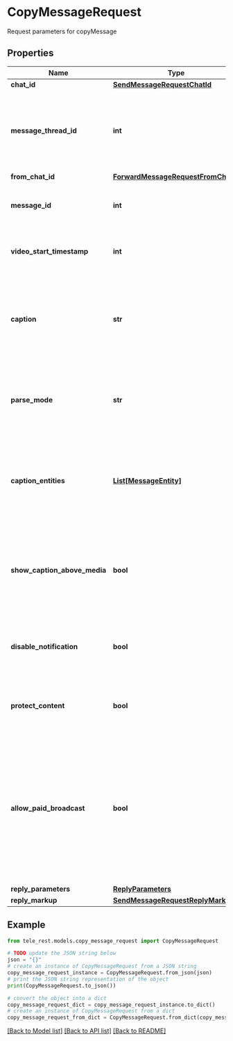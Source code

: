 # CopyMessageRequest

Request parameters for copyMessage

## Properties

Name | Type | Description | Notes
------------ | ------------- | ------------- | -------------
**chat_id** | [**SendMessageRequestChatId**](SendMessageRequestChatId.md) |  | 
**message_thread_id** | **int** | Unique identifier for the target message thread (topic) of the forum; for forum supergroups only | [optional] 
**from_chat_id** | [**ForwardMessageRequestFromChatId**](ForwardMessageRequestFromChatId.md) |  | 
**message_id** | **int** | Message identifier in the chat specified in *from\\_chat\\_id* | 
**video_start_timestamp** | **int** | New start timestamp for the copied video in the message | [optional] 
**caption** | **str** | New caption for media, 0-1024 characters after entities parsing. If not specified, the original caption is kept | [optional] 
**parse_mode** | **str** | Mode for parsing entities in the new caption. See [formatting options](https://core.telegram.org/bots/api/#formatting-options) for more details. | [optional] 
**caption_entities** | [**List[MessageEntity]**](MessageEntity.md) | A JSON-serialized list of special entities that appear in the new caption, which can be specified instead of *parse\\_mode* | [optional] 
**show_caption_above_media** | **bool** | Pass *True*, if the caption must be shown above the message media. Ignored if a new caption isn&#39;t specified. | [optional] 
**disable_notification** | **bool** | Sends the message [silently](https://telegram.org/blog/channels-2-0#silent-messages). Users will receive a notification with no sound. | [optional] 
**protect_content** | **bool** | Protects the contents of the sent message from forwarding and saving | [optional] 
**allow_paid_broadcast** | **bool** | Pass *True* to allow up to 1000 messages per second, ignoring [broadcasting limits](https://core.telegram.org/bots/faq#how-can-i-message-all-of-my-bot-39s-subscribers-at-once) for a fee of 0.1 Telegram Stars per message. The relevant Stars will be withdrawn from the bot&#39;s balance | [optional] 
**reply_parameters** | [**ReplyParameters**](ReplyParameters.md) |  | [optional] 
**reply_markup** | [**SendMessageRequestReplyMarkup**](SendMessageRequestReplyMarkup.md) |  | [optional] 

## Example

```python
from tele_rest.models.copy_message_request import CopyMessageRequest

# TODO update the JSON string below
json = "{}"
# create an instance of CopyMessageRequest from a JSON string
copy_message_request_instance = CopyMessageRequest.from_json(json)
# print the JSON string representation of the object
print(CopyMessageRequest.to_json())

# convert the object into a dict
copy_message_request_dict = copy_message_request_instance.to_dict()
# create an instance of CopyMessageRequest from a dict
copy_message_request_from_dict = CopyMessageRequest.from_dict(copy_message_request_dict)
```
[[Back to Model list]](../README.md#documentation-for-models) [[Back to API list]](../README.md#documentation-for-api-endpoints) [[Back to README]](../README.md)


